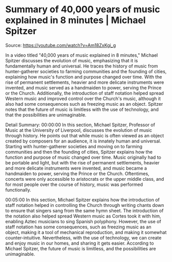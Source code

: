 # Summary of 40,000 years of music explained in 8 minutes | Michael Spitzer

Source: https://youtube.com/watch?v=Am18ZxKgi_g

In a video titled "40,000 years of music explained in 8 minutes," Michael Spitzer discusses the evolution of music, emphasizing that it is fundamentally human and universal. He traces the history of music from hunter-gatherer societies to farming communities and the founding of cities, explaining how music's function and purpose changed over time. With the rise of permanent settlements, heavier and more delicate instruments were invented, and music served as a handmaiden to power, serving the Prince or the Church. Additionally, the introduction of staff notation helped spread Western music and improved control over the Church's music, although it also had some consequences such as freezing music as an object. Spitzer notes that the future of music is limitless with the use of technology, and that the possibilities are unimaginable.

Detail Summary: 
00:00:00
In this section, Michael Spitzer, Professor of Music at the University of Liverpool, discusses the evolution of music through history. He points out that while music is often viewed as an object created by composers for an audience, it is innately human and universal. Starting with hunter-gatherer societies and moving on to farming communities and then the founding of cities, Spitzer explains how the function and purpose of music changed over time. Music originally had to be portable and light, but with the rise of permanent settlements, heavier and more delicate instruments were invented, and music became a handmaiden to power, serving the Prince or the Church. Oftentimes, concerts were only accessible to aristocrats or the upper middle class, and for most people over the course of history, music was performed functionally.

00:05:00
In this section, Michael Spitzer explains how the introduction of staff notation helped in controlling the Church through writing chants down to ensure that singers sang from the same hymn sheet. The introduction of the notation also helped spread Western music as Cortes took it with him, enabling Aztec musicians to sing Spanish polyphony. However, the use of staff notation has some consequences, such as freezing music as an object, making it a tool of mechanical reproduction, and making it somewhat counter-intuitive. Nevertheless, with the use of technology, we can create and enjoy music in our homes, and sharing it gets easier. According to Michael Spitzer, the future of music is limitless, and the possibilities are unimaginable.

